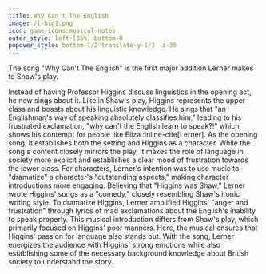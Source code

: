 ```yaml
---
title: Why Can't The English
image: /l-hig1.png
icon: game-icons:musical-notes
outer_style: left-[35%] bottom-0
popover_style: bottom-1/2 translate-y-1/2  z-30
---
```

The song "Why Can't The English" is the first major addition Lerner makes to Shaw's play. 
<!--more-->
Instead of having Professor Higgins discuss linguistics in the opening act, he now sings about it. Like in Shaw's play, Higgins represents the upper class and boasts about his linguistic knowledge. He sings that "an Englishman's way of speaking absolutely classifies him," leading to his frustrated exclamation, "why can't the English learn to speak?!" which shows his contempt for people like Eliza :inline-cite[Lerner]. As the opening song, it establishes both the setting and Higgins as a character. While the song's content closely mirrors the play, it makes the role of language in society more explicit and establishes a clear mood of frustration towards the lower class.  For characters, Lerner's intention was to use music to "dramatize" a character's "outstanding aspects," making character introductions more engaging. Believing that "Higgins was Shaw," Lerner wrote Higgins' songs as a "comedy," closely resembling Shaw's ironic writing style. To dramatize Higgins, Lerner amplified Higgins' "anger and frustration" through lyrics of mad exclamations about the English's inability to speak properly. This musical introduction differs from Shaw's play, which primarily focused on Higgins' poor manners. Here, the musical ensures that Higgins' passion for language also stands out. With the song, Lerner energizes the audience with Higgins' strong emotions while also establishing some of the necessary background knowledge about British society to understand the story.

